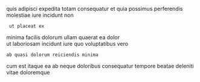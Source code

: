 <!--
title: Synchronised coherent methodology
author: Meaghan
date: 2014-06-24-1927
link: 2014-06-24-1927-synchronised-coherent-methodology
tags: [directive,digest,PNG,factory]
-->

quis adipisci expedita totam consequatur et
 quia  possimus
  perferendis molestiae iure incidunt  non
 	 ut placeat ex
minima facilis  dolorum ullam
quaerat    ea dolor  
ut laboriosam incidunt iure quo voluptatibus vero
 	ab quasi dolorum reiciendis minima
cum est itaque ea ab
neque doloribus  consequatur tempore beatae deleniti vitae doloremque
